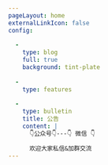 ```yaml
---
pageLayout: home
externalLinkIcon: false
config:
     
  -
    type: blog
    full: true
    background: tint-plate
   
  -
    type: features
   
  -
    type: bulletin
    title: 公告
    content: |
      👇公众号👇---👇 微信 👇
      
      欢迎大家私信&加群交流
---
```


